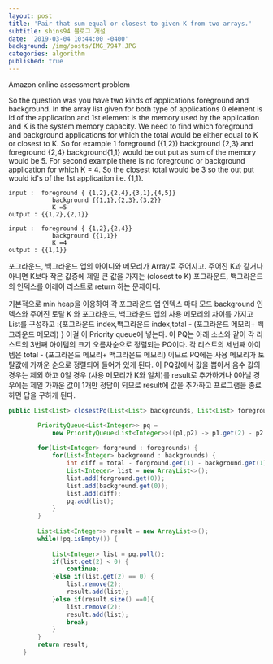 ```yaml
---
layout: post
title: 'Pair that sum equal or closest to given K from two arrays.'
subtitle: shins94 블로그 개설
date: '2019-03-04 10:44:00 -0400'
background: /img/posts/IMG_7947.JPG
categories: algorithm
published: true
---
```


Amazon online assessment problem

So the question was you have two kinds of applications foreground and background. In the array list given for both type of applications 0 element is id of the application and 1st element is the memory used by the application and K is the system memory capacity. We need to find which foreground and background applications for which the total would be either equal to K or closest to K. So for example 1 foreground ({1,2}) background {2,3} and foreground {2,4} background{1,1} would be out put as sum of the memory would be 5. For second example there is no foreground or background application for which K = 4. So the closest total would be 3 so the out put would id's of the 1st application i.e. {1,1}.


```
input :  foreground { {1,2},{2,4},{3,1},{4,5}}
            background {{1,1},{2,3},{3,2}}
            K =5
output : {{1,2},{2,1}}

input :  foreground { {1,2},{2,4}}
            background {{1,1}}
            K =4
output : {{1,1}}
```

포그라운드, 백그라운드 앱의 아이디와 메모리가 Array로 주어지고. 주어진 K과 같거나 아니면 K보다 작은 값중에 제일 큰 값을 가지는
(closest to K)  포그라운드, 백그라운드의 인덱스를 어레이 리스트로 return 하는 문제이다.

기본적으로 min heap을 이용하여 각 포그라운드 앱 인덱스 마다 모드 background 인덱스와 주어진 토탈 K 와 포그라운드, 백그라운드 앱의 사용 메모리의
차이를 가지고 List를 구성하고 :{포그라운드 index,백그라운드 index,total - (포그라운드 메모리+ 백그라운드 메모리) } 
이걸 이 Priority queue에 넣는다. 이 PQ는 아래 소스와 같이 각 리스트의 3번째 아이템의 크기 오름차순으로 정렬되는 PQ이다. 
각 리스트의 세번째 아이템은 total - (포그라운드 메모리+ 백그라운드 메모리) 이므로 PQ에는 사용 메모리가 토탈값에 가까운 순으로 정렬되어 
들어가 있게 된다. 이 PQ값에서 값을 뽑아서 음수 값의 경우는 제외 하고 0일 경우 (사용 메모리가 K와 일치)를 result로 추가하거나 0아닐 경우에는
제일 가까운 값이 1개만 정답이 되므로 result에 값을 추가하고 프로그램을 종료하면 답을 구하게 된다.


```java
public List<List> closestPq(List<List> backgrounds, List<List> foregrounds, int total) {

        PriorityQueue<List<Integer>> pq = 
            new PriorityQueue<List<Integer>>((p1,p2) -> p1.get(2) - p2.get(2));
        
        for(List<Integer> forground : foregrounds) {
    		for(List<Integer> background : backgrounds) {
    			int diff = total - forground.get(1) - background.get(1);
    			List<Integer> list = new ArrayList<>();
    			list.add(forground.get(0));
    			list.add(background.get(0));
    			list.add(diff);
    			pq.add(list);
    		}
    	}
        
        List<List<Integer>> result = new ArrayList<>();
        while(!pq.isEmpty()) {
        	
        	List<Integer> list = pq.poll();
        	if(list.get(2) < 0) {
        		continue;
        	}else if(list.get(2) == 0) {
        		list.remove(2);
	        	result.add(list);
        	}else if(result.size() ==0){
        		list.remove(2);
	        	result.add(list);
	        	break;
        	}
        }
        return result;
    }
```



